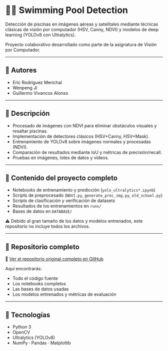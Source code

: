 # 🏊‍♂️ Swimming Pool Detection

Detección de piscinas en imágenes aéreas y satelitales mediante técnicas clásicas de visión por computador (HSV, Canny, NDVI) y modelos de deep learning (YOLOv8 con Ultralytics).

Proyecto colaborativo desarrollado como parte de la asignatura de Visión por Computador.

---

## 👥 Autores
- Eric Rodríguez Merichal  
- Wenpeng Ji  
- Guillermo Vivancos Alonso

---

## 📌 Descripción

- Procesado de imágenes con NDVI para eliminar obstáculos visuales y resaltar piscinas.  
- Implementación de detectores clásicos (HSV+Canny, HSV+Mask).  
- Entrenamiento de YOLOv8 sobre imágenes normales y procesadas (NDVI).  
- Comparación de resultados mediante IoU y métricas de precisión/recall.  
- Pruebas en imágenes, lotes de datos y vídeos.

---

## 📁 Contenido del proyecto completo

- Notebooks de entrenamiento y predicción (`yolo_ultralytics*.ipynb`)
- Scripts de preprocesado (`NDVI.py`, `generate_proc_img.py`, `old_school.py`)
- Scripts de clasificación y verificación de datasets
- Resultados de los entrenamientos en `runs/`
- Bases de datos en `DATABASE/`

⚠️ Debido al gran tamaño de los datos y modelos entrenados, este repositorio no incluye todos los archivos.

---

## 📎 Repositorio completo

🔗 [Ver el repositorio original completo en GitHub]([https://github.com/tu-otro-usuario/Swimming_Pool_Detection](https://github.com/WilliamVivs/Swiming_Pool_Detection.git))

Aquí encontrarás:
- Todo el código fuente
- Los notebooks completos
- Las bases de datos usadas
- Los modelos entrenados y métricas de evaluación

---

## 🚀 Tecnologías
- Python 3  
- OpenCV  
- Ultralytics (YOLOv8)  
- NumPy · Pandas · Matplotlib
